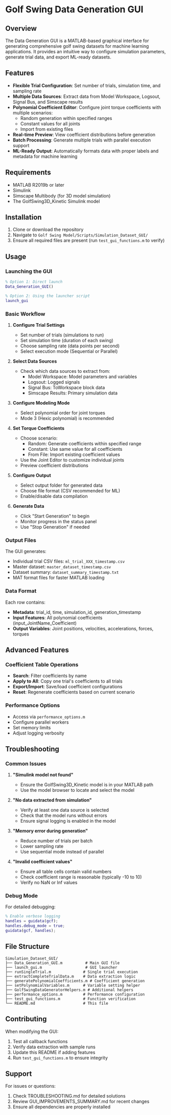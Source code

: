 # Golf Swing Data Generation GUI

## Overview
The Data Generation GUI is a MATLAB-based graphical interface for generating comprehensive golf swing datasets for machine learning applications. It provides an intuitive way to configure simulation parameters, generate trial data, and export ML-ready datasets.

## Features
- **Flexible Trial Configuration**: Set number of trials, simulation time, and sampling rate
- **Multiple Data Sources**: Extract data from Model Workspace, Logsout, Signal Bus, and Simscape results
- **Polynomial Coefficient Editor**: Configure joint torque coefficients with multiple scenarios:
  - Random generation within specified ranges
  - Constant values for all joints
  - Import from existing files
- **Real-time Preview**: View coefficient distributions before generation
- **Batch Processing**: Generate multiple trials with parallel execution support
- **ML-Ready Output**: Automatically formats data with proper labels and metadata for machine learning

## Requirements
- MATLAB R2019b or later
- Simulink
- Simscape Multibody (for 3D model simulation)
- The GolfSwing3D_Kinetic Simulink model

## Installation
1. Clone or download the repository
2. Navigate to `Golf Swing Model/Scripts/Simulation_Dataset_GUI/`
3. Ensure all required files are present (run `test_gui_functions.m` to verify)

## Usage

### Launching the GUI
```matlab
% Option 1: Direct launch
Data_Generation_GUI()

% Option 2: Using the launcher script
launch_gui
```

### Basic Workflow
1. **Configure Trial Settings**
   - Set number of trials (simulations to run)
   - Set simulation time (duration of each swing)
   - Choose sampling rate (data points per second)
   - Select execution mode (Sequential or Parallel)

2. **Select Data Sources**
   - Check which data sources to extract from:
     - Model Workspace: Model parameters and variables
     - Logsout: Logged signals
     - Signal Bus: ToWorkspace block data
     - Simscape Results: Primary simulation data

3. **Configure Modeling Mode**
   - Select polynomial order for joint torques
   - Mode 3 (Hexic polynomial) is recommended

4. **Set Torque Coefficients**
   - Choose scenario:
     - Random: Generate coefficients within specified range
     - Constant: Use same value for all coefficients
     - From File: Import existing coefficient values
   - Use the Joint Editor to customize individual joints
   - Preview coefficient distributions

5. **Configure Output**
   - Select output folder for generated data
   - Choose file format (CSV recommended for ML)
   - Enable/disable data compilation

6. **Generate Data**
   - Click "Start Generation" to begin
   - Monitor progress in the status panel
   - Use "Stop Generation" if needed

### Output Files
The GUI generates:
- Individual trial CSV files: `ml_trial_XXX_timestamp.csv`
- Master dataset: `master_dataset_timestamp.csv`
- Dataset summary: `dataset_summary_timestamp.txt`
- MAT format files for faster MATLAB loading

### Data Format
Each row contains:
- **Metadata**: trial_id, time, simulation_id, generation_timestamp
- **Input Features**: All polynomial coefficients (input_JointName_Coefficient)
- **Output Variables**: Joint positions, velocities, accelerations, forces, torques

## Advanced Features

### Coefficient Table Operations
- **Search**: Filter coefficients by name
- **Apply to All**: Copy one trial's coefficients to all trials
- **Export/Import**: Save/load coefficient configurations
- **Reset**: Regenerate coefficients based on current scenario

### Performance Options
- Access via `performance_options.m`
- Configure parallel workers
- Set memory limits
- Adjust logging verbosity

## Troubleshooting

### Common Issues

1. **"Simulink model not found"**
   - Ensure the GolfSwing3D_Kinetic model is in your MATLAB path
   - Use the model browser to locate and select the model

2. **"No data extracted from simulation"**
   - Verify at least one data source is selected
   - Check that the model runs without errors
   - Ensure signal logging is enabled in the model

3. **"Memory error during generation"**
   - Reduce number of trials per batch
   - Lower sampling rate
   - Use sequential mode instead of parallel

4. **"Invalid coefficient values"**
   - Ensure all table cells contain valid numbers
   - Check coefficient range is reasonable (typically -10 to 10)
   - Verify no NaN or Inf values

### Debug Mode
For detailed debugging:
```matlab
% Enable verbose logging
handles = guidata(gcf);
handles.debug_mode = true;
guidata(gcf, handles);
```

## File Structure
```
Simulation_Dataset_GUI/
├── Data_Generation_GUI.m          # Main GUI file
├── launch_gui.m                   # GUI launcher
├── runSingleTrial.m              # Single trial execution
├── extractCompleteTrialData.m    # Data extraction logic
├── generatePolynomialCoefficients.m # Coefficient generation
├── setPolynomialVariables.m      # Variable setting helper
├── GolfSwingDataGeneratorHelpers.m # Additional helpers
├── performance_options.m         # Performance configuration
├── test_gui_functions.m          # Function verification
└── README.md                     # This file
```

## Contributing
When modifying the GUI:
1. Test all callback functions
2. Verify data extraction with sample runs
3. Update this README if adding features
4. Run `test_gui_functions.m` to ensure integrity

## Support
For issues or questions:
1. Check TROUBLESHOOTING.md for detailed solutions
2. Review GUI_IMPROVEMENTS_SUMMARY.md for recent changes
3. Ensure all dependencies are properly installed

